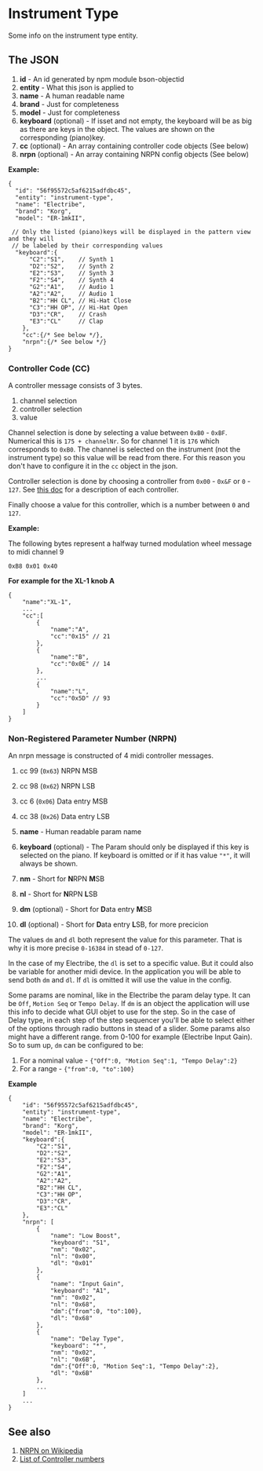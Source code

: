 # Instrument Type
Some info on the instrument type entity.



## The JSON
1. **id** - An id generated by npm module bson-objectid
2. **entity** - What this json is applied to
3. **name** - A human readable name
4. **brand** - Just for completeness
5. **model** - Just for completeness
6. **keyboard** (optional) - If isset and not empty, the keyboard will be as big as there are keys in the object. The values are shown on the corresponding (piano)key.
7. **cc** (optional) - An array containing controller code objects (See below)
8. **nrpn** (optional) - An array containing NRPN config objects (See below)

**Example:**
```
{
  "id": "56f95572c5af6215adfdbc45",
  "entity": "instrument-type",
  "name": "Electribe",
  "brand": "Korg",
  "model": "ER-1mkII",
  
 // Only the listed (piano)keys will be displayed in the pattern view and they will 
 // be labeled by their corresponding values
  "keyboard":{
      "C2":"S1",    // Synth 1 
      "D2":"S2",    // Synth 2
      "E2":"S3",    // Synth 3
      "F2":"S4",    // Synth 4
      "G2":"A1",    // Audio 1
      "A2":"A2",    // Audio 1
      "B2":"HH CL", // Hi-Hat Close
      "C3":"HH OP", // Hi-Hat Open
      "D3":"CR",    // Crash
      "E3":"CL"     // Clap
    },
    "cc":{/* See below */},
    "nrpn":{/* See below */}
}
```
### Controller Code (CC)
A controller message consists of 3 bytes.

1. channel selection
2. controller selection
3. value

Channel selection is done by selecting a value between `0xB0` - `0xBF`. Numerical this is `175 + channelNr`. So for channel 1 it is `176` which corresponds to `0xB0`. The channel is selected on the instrument (not the instrument type) so this value will be read from there. For this reason you don't have to configure it in the `cc` object in the json.

Controller selection is done by choosing a controller from `0x00` - `0x&F` or `0` - `127`. See [this doc](http://www.indiana.edu/~emusic/cntrlnumb.html) for a description of each controller.

Finally choose a value for this controller, which is a number between `0` and `127`.


**Example:**

The following bytes represent a halfway turned modulation wheel message to midi channel 9
```
0xB8 0x01 0x40
```
**For example for the XL-1 knob A**
```
{
	"name":"XL-1",
	...
	"cc":[
		{
    		"name":"A",
    		"cc":"0x15" // 21
    	},
    	{
			"name":"B",
			"cc":"0x0E" // 14
		},
    	...
    	{
    		"name":"L",
			"cc":"0x5D" // 93
    	}
	]
}
```
### Non-Registered Parameter Number (NRPN)
An nrpn message is constructed of 4 midi controller messages.

1. cc 99 (`0x63`) NRPN MSB
2. cc 98 (`0x62`) NRPN LSB
3. cc 6 (`0x06`) Data entry MSB
4. cc 38 (`0x26`) Data entry LSB


1. **name** - Human readable param name
2. **keyboard** (optional) - The Param should only be displayed if this key is selected on the piano. If keyboard is omitted or if it has value `"*"`, it will always be shown. 
3. **nm** - Short for **N**RPN **M**SB
5. **nl** - Short for **N**RPN **L**SB
4. **dm** (optional) - Short for **D**ata entry **M**SB
4. **dl** (optional) - Short for **D**ata entry **L**SB, for more precicion

The values `dm` and `dl` both represent the value for this parameter. That is why it is more precise `0-16384` in stead
of `0-127`.

In the case of my Electribe, the `dl` is set to a specific value. But it could also be variable for another midi device. In the application you will be able to send both `dm` and `dl`. If `dl` is omitted it will use the value in the config.
   
Some params are nominal, like in the Electribe the param delay type. It can be `Off`, `Motion Seq` or `Tempo Delay`. If `dm` is an object the application will use this info to decide what GUI objet to use for the step. So in the case of Delay type, in each step of the step sequencer you'll be able to select either of the options through radio buttons in stead of a slider. Some params also might have a different range. from 0-100 for example (Electribe Input Gain). So to sum up, `dm` can be  configured to be:

1. For a nominal value - `{"Off":0, "Motion Seq":1, "Tempo Delay":2}`
2. For a range - `{"from":0, "to":100}` 

**Example**
```
{
	"id": "56f95572c5af6215adfdbc45",
	"entity": "instrument-type",
	"name": "Electribe",
	"brand": "Korg",
	"model": "ER-1mkII",
	"keyboard":{
		"C2":"S1",
		"D2":"S2",
		"E2":"S3",
		"F2":"S4",
		"G2":"A1",
		"A2":"A2",
		"B2":"HH CL",
		"C3":"HH OP",
		"D3":"CR",
		"E3":"CL"
	},
	"nrpn": [
		{
			"name": "Low Boost",
			"keyboard": "S1",
			"nm": "0x02",
			"nl": "0x00",
			"dl": "0x01"
		},
		{
			"name": "Input Gain",
			"keyboard": "A1",
			"nm": "0x02",
			"nl": "0x68",
			"dm":{"from":0, "to":100},
			"dl": "0x68"
		},
		{
			"name": "Delay Type",
			"keyboard": "*",
			"nm": "0x02",
			"nl": "0x6B",
			"dm":{"Off":0, "Motion Seq":1, "Tempo Delay":2},
			"dl": "0x6B"
		},
		...
	]
	...
}
```

## See also
1. [NRPN on Wikipedia](https://en.wikipedia.org/wiki/NRPN)
2. [List of Controller numbers](http://www.indiana.edu/~emusic/cntrlnumb.html)